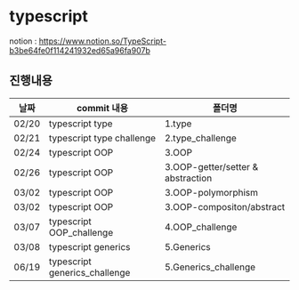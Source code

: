 # typescript
notion : https://www.notion.so/TypeScript-b3be64fe0f114241932ed65a96fa907b

## 진행내용
|날짜|commit 내용|폴더명|
|----|----|----|
|02/20|typescript type|1.type|
|02/21|typescript type challenge|2.type_challenge|
|02/24|typescript OOP|3.OOP|
|02/26|typescript OOP|3.OOP-getter/setter & abstraction|
|03/02|typescript OOP|3.OOP-polymorphism|
|03/02|typescript OOP|3.OOP-compositon/abstract|
|03/07|typescript OOP_challenge|4.OOP_challenge|
|03/08|typescript generics|5.Generics|
|06/19|typescript generics_challenge|5.Generics_challenge|